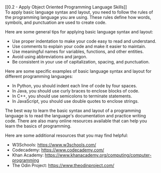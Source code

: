 [[0.2 - Apply Object Oriented Programming Language Skills]]  
To apply basic language syntax and layout, you need to follow the rules of the programming language you are using. These rules define how words, symbols, and punctuation are used to create code.

Here are some general tips for applying basic language syntax and layout:

- Use proper indentation to make your code easy to read and understand.
- Use comments to explain your code and make it easier to maintain.
- Use meaningful names for variables, functions, and other entities.
- Avoid using abbreviations and jargon.
- Be consistent in your use of capitalization, spacing, and punctuation.

Here are some specific examples of basic language syntax and layout for different programming languages:

- In Python, you should indent each line of code by four spaces.
- In Java, you should use curly braces to enclose blocks of code.
- In C++, you should use semicolons to terminate statements.
- In JavaScript, you should use double quotes to enclose strings.

The best way to learn the basic syntax and layout of a programming language is to read the language's documentation and practice writing code. There are also many online resources available that can help you learn the basics of programming.

Here are some additional resources that you may find helpful:

- W3Schools: https://www.w3schools.com/
- Codecademy: https://www.codecademy.com/
- Khan Academy: https://www.khanacademy.org/computing/computer-programming
- The Odin Project: https://www.theodinproject.com/